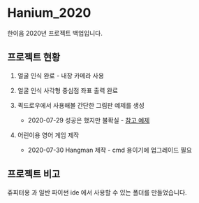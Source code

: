# Hanium_2020
한이음 2020년 프로젝트 백업입니다.

## 프로젝트 현황  
1. 얼굴 인식 완료 - 내장 카메라 사용

2. 얼굴 인식 사각형 중심점 좌표 출력 완료

3. 퀵드로우에서 사용해볼 간단한 그림판 예제를 생성
   * 2020-07-29 성공은 했지만 불확실 - [참고 예제](https://towardsdatascience.com/play-with-quickdraw-a-real-time-application-137e66ea9b60) 

4. 어린이용 영어 게임 제작
   * 2020-07-30 Hangman 제작 - cmd 용이기에 업그레이드 필요

## 프로젝트 비고  
쥬피터용 과 일반 파이썬 ide 에서 사용할 수 있는 폴더를 만들었습니다.
